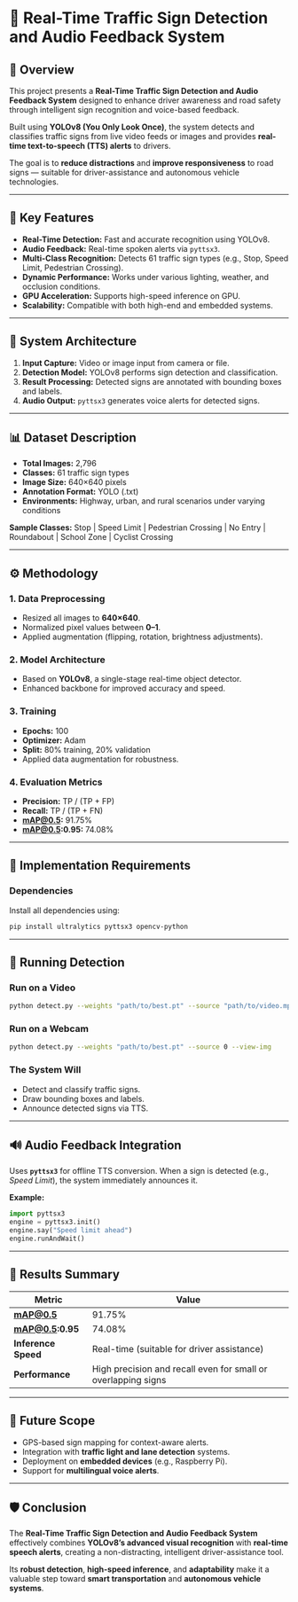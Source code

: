 

# 🚦 Real-Time Traffic Sign Detection and Audio Feedback System

## 📘 Overview

This project presents a **Real-Time Traffic Sign Detection and Audio Feedback System** designed to enhance driver awareness and road safety through intelligent sign recognition and voice-based feedback.

Built using **YOLOv8 (You Only Look Once)**, the system detects and classifies traffic signs from live video feeds or images and provides **real-time text-to-speech (TTS) alerts** to drivers.

The goal is to **reduce distractions** and **improve responsiveness** to road signs — suitable for driver-assistance and autonomous vehicle technologies.

---

## 🌟 Key Features

* **Real-Time Detection:** Fast and accurate recognition using YOLOv8.
* **Audio Feedback:** Real-time spoken alerts via `pyttsx3`.
* **Multi-Class Recognition:** Detects 61 traffic sign types (e.g., Stop, Speed Limit, Pedestrian Crossing).
* **Dynamic Performance:** Works under various lighting, weather, and occlusion conditions.
* **GPU Acceleration:** Supports high-speed inference on GPU.
* **Scalability:** Compatible with both high-end and embedded systems.

---

## 🧠 System Architecture

1. **Input Capture:** Video or image input from camera or file.
2. **Detection Model:** YOLOv8 performs sign detection and classification.
3. **Result Processing:** Detected signs are annotated with bounding boxes and labels.
4. **Audio Output:** `pyttsx3` generates voice alerts for detected signs.

---

## 📊 Dataset Description

* **Total Images:** 2,796
* **Classes:** 61 traffic sign types
* **Image Size:** 640×640 pixels
* **Annotation Format:** YOLO (.txt)
* **Environments:** Highway, urban, and rural scenarios under varying conditions

**Sample Classes:**
Stop | Speed Limit | Pedestrian Crossing | No Entry | Roundabout | School Zone | Cyclist Crossing

---

## ⚙️ Methodology

### 1. Data Preprocessing

* Resized all images to **640×640**.
* Normalized pixel values between **0–1**.
* Applied augmentation (flipping, rotation, brightness adjustments).

### 2. Model Architecture

* Based on **YOLOv8**, a single-stage real-time object detector.
* Enhanced backbone for improved accuracy and speed.

### 3. Training

* **Epochs:** 100
* **Optimizer:** Adam
* **Split:** 80% training, 20% validation
* Applied data augmentation for robustness.

### 4. Evaluation Metrics

* **Precision:** TP / (TP + FP)
* **Recall:** TP / (TP + FN)
* **mAP@0.5:** 91.75%
* **mAP@0.5:0.95:** 74.08%

---

## 🧩 Implementation Requirements

### Dependencies

Install all dependencies using:

```bash
pip install ultralytics pyttsx3 opencv-python
```

---

## 🚀 Running Detection

### Run on a Video

```bash
python detect.py --weights "path/to/best.pt" --source "path/to/video.mp4" --view-img
```

### Run on a Webcam

```bash
python detect.py --weights "path/to/best.pt" --source 0 --view-img
```

### The System Will

* Detect and classify traffic signs.
* Draw bounding boxes and labels.
* Announce detected signs via TTS.

---

## 🔊 Audio Feedback Integration

Uses **`pyttsx3`** for offline TTS conversion. When a sign is detected (e.g., *Speed Limit*), the system immediately announces it.

**Example:**

```python
import pyttsx3
engine = pyttsx3.init()
engine.say("Speed limit ahead")
engine.runAndWait()
```

---

## 🧾 Results Summary

| **Metric**          | **Value**                                                     |
| ------------------- | ------------------------------------------------------------- |
| **mAP@0.5**         | 91.75%                                                        |
| **mAP@0.5:0.95**    | 74.08%                                                        |
| **Inference Speed** | Real-time (suitable for driver assistance)                    |
| **Performance**     | High precision and recall even for small or overlapping signs |

---

## 🧭 Future Scope

* GPS-based sign mapping for context-aware alerts.
* Integration with **traffic light and lane detection** systems.
* Deployment on **embedded devices** (e.g., Raspberry Pi).
* Support for **multilingual voice alerts**.

---

## 🛡️ Conclusion

The **Real-Time Traffic Sign Detection and Audio Feedback System** effectively combines **YOLOv8’s advanced visual recognition** with **real-time speech alerts**, creating a non-distracting, intelligent driver-assistance tool.

Its **robust detection**, **high-speed inference**, and **adaptability** make it a valuable step toward **smart transportation** and **autonomous vehicle systems**.
